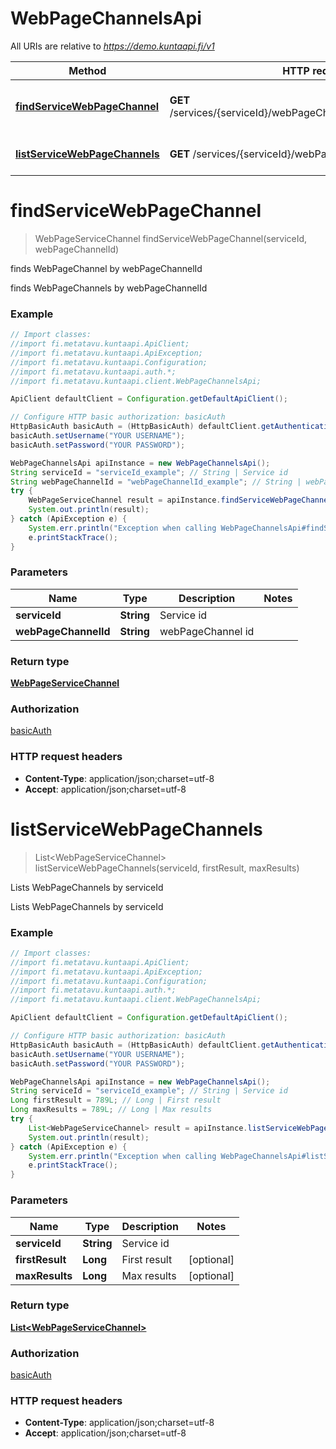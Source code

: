 # WebPageChannelsApi

All URIs are relative to *https://demo.kuntaapi.fi/v1*

Method | HTTP request | Description
------------- | ------------- | -------------
[**findServiceWebPageChannel**](WebPageChannelsApi.md#findServiceWebPageChannel) | **GET** /services/{serviceId}/webPageChannels/{webPageChannelId} | finds WebPageChannel by webPageChannelId
[**listServiceWebPageChannels**](WebPageChannelsApi.md#listServiceWebPageChannels) | **GET** /services/{serviceId}/webPageChannels | Lists WebPageChannels by serviceId


<a name="findServiceWebPageChannel"></a>
# **findServiceWebPageChannel**
> WebPageServiceChannel findServiceWebPageChannel(serviceId, webPageChannelId)

finds WebPageChannel by webPageChannelId

finds WebPageChannels by webPageChannelId

### Example
```java
// Import classes:
//import fi.metatavu.kuntaapi.ApiClient;
//import fi.metatavu.kuntaapi.ApiException;
//import fi.metatavu.kuntaapi.Configuration;
//import fi.metatavu.kuntaapi.auth.*;
//import fi.metatavu.kuntaapi.client.WebPageChannelsApi;

ApiClient defaultClient = Configuration.getDefaultApiClient();

// Configure HTTP basic authorization: basicAuth
HttpBasicAuth basicAuth = (HttpBasicAuth) defaultClient.getAuthentication("basicAuth");
basicAuth.setUsername("YOUR USERNAME");
basicAuth.setPassword("YOUR PASSWORD");

WebPageChannelsApi apiInstance = new WebPageChannelsApi();
String serviceId = "serviceId_example"; // String | Service id
String webPageChannelId = "webPageChannelId_example"; // String | webPageChannel id
try {
    WebPageServiceChannel result = apiInstance.findServiceWebPageChannel(serviceId, webPageChannelId);
    System.out.println(result);
} catch (ApiException e) {
    System.err.println("Exception when calling WebPageChannelsApi#findServiceWebPageChannel");
    e.printStackTrace();
}
```

### Parameters

Name | Type | Description  | Notes
------------- | ------------- | ------------- | -------------
 **serviceId** | **String**| Service id |
 **webPageChannelId** | **String**| webPageChannel id |

### Return type

[**WebPageServiceChannel**](WebPageServiceChannel.md)

### Authorization

[basicAuth](../README.md#basicAuth)

### HTTP request headers

 - **Content-Type**: application/json;charset=utf-8
 - **Accept**: application/json;charset=utf-8

<a name="listServiceWebPageChannels"></a>
# **listServiceWebPageChannels**
> List&lt;WebPageServiceChannel&gt; listServiceWebPageChannels(serviceId, firstResult, maxResults)

Lists WebPageChannels by serviceId

Lists WebPageChannels by serviceId

### Example
```java
// Import classes:
//import fi.metatavu.kuntaapi.ApiClient;
//import fi.metatavu.kuntaapi.ApiException;
//import fi.metatavu.kuntaapi.Configuration;
//import fi.metatavu.kuntaapi.auth.*;
//import fi.metatavu.kuntaapi.client.WebPageChannelsApi;

ApiClient defaultClient = Configuration.getDefaultApiClient();

// Configure HTTP basic authorization: basicAuth
HttpBasicAuth basicAuth = (HttpBasicAuth) defaultClient.getAuthentication("basicAuth");
basicAuth.setUsername("YOUR USERNAME");
basicAuth.setPassword("YOUR PASSWORD");

WebPageChannelsApi apiInstance = new WebPageChannelsApi();
String serviceId = "serviceId_example"; // String | Service id
Long firstResult = 789L; // Long | First result
Long maxResults = 789L; // Long | Max results
try {
    List<WebPageServiceChannel> result = apiInstance.listServiceWebPageChannels(serviceId, firstResult, maxResults);
    System.out.println(result);
} catch (ApiException e) {
    System.err.println("Exception when calling WebPageChannelsApi#listServiceWebPageChannels");
    e.printStackTrace();
}
```

### Parameters

Name | Type | Description  | Notes
------------- | ------------- | ------------- | -------------
 **serviceId** | **String**| Service id |
 **firstResult** | **Long**| First result | [optional]
 **maxResults** | **Long**| Max results | [optional]

### Return type

[**List&lt;WebPageServiceChannel&gt;**](WebPageServiceChannel.md)

### Authorization

[basicAuth](../README.md#basicAuth)

### HTTP request headers

 - **Content-Type**: application/json;charset=utf-8
 - **Accept**: application/json;charset=utf-8

